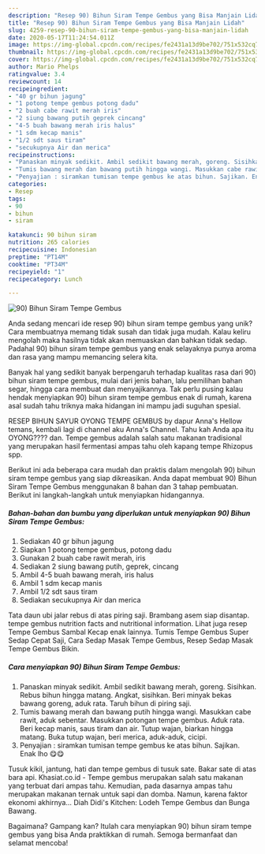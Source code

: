 ```yaml
---
description: "Resep 90) Bihun Siram Tempe Gembus yang Bisa Manjain Lidah"
title: "Resep 90) Bihun Siram Tempe Gembus yang Bisa Manjain Lidah"
slug: 4259-resep-90-bihun-siram-tempe-gembus-yang-bisa-manjain-lidah
date: 2020-05-17T11:24:54.011Z
image: https://img-global.cpcdn.com/recipes/fe2431a13d9be702/751x532cq70/90-bihun-siram-tempe-gembus-foto-resep-utama.jpg
thumbnail: https://img-global.cpcdn.com/recipes/fe2431a13d9be702/751x532cq70/90-bihun-siram-tempe-gembus-foto-resep-utama.jpg
cover: https://img-global.cpcdn.com/recipes/fe2431a13d9be702/751x532cq70/90-bihun-siram-tempe-gembus-foto-resep-utama.jpg
author: Mario Phelps
ratingvalue: 3.4
reviewcount: 14
recipeingredient:
- "40 gr bihun jagung"
- "1 potong tempe gembus potong dadu"
- "2 buah cabe rawit merah iris"
- "2 siung bawang putih geprek cincang"
- "4-5 buah bawang merah iris halus"
- "1 sdm kecap manis"
- "1/2 sdt saus tiram"
- "secukupnya Air dan merica"
recipeinstructions:
- "Panaskan minyak sedikit. Ambil sedikit bawang merah, goreng. Sisihkan. Rebus bihun hingga matang. Angkat, sisihkan. Beri minyak bekas bawang goreng, aduk rata. Taruh bihun di piring saji."
- "Tumis bawang merah dan bawang putih hingga wangi. Masukkan cabe rawit, aduk sebentar. Masukkan potongan tempe gembus. Aduk rata. Beri kecap manis, saus tiram dan air. Tutup wajan, biarkan hingga matang. Buka tutup wajan, beri merica, aduk-aduk, cicipi."
- "Penyajian : siramkan tumisan tempe gembus ke atas bihun. Sajikan. Enak lho 😋😋"
categories:
- Resep
tags:
- 90
- bihun
- siram

katakunci: 90 bihun siram 
nutrition: 265 calories
recipecuisine: Indonesian
preptime: "PT14M"
cooktime: "PT34M"
recipeyield: "1"
recipecategory: Lunch

---
```



![90) Bihun Siram Tempe Gembus](https://img-global.cpcdn.com/recipes/fe2431a13d9be702/751x532cq70/90-bihun-siram-tempe-gembus-foto-resep-utama.jpg)

Anda sedang mencari ide resep 90) bihun siram tempe gembus yang unik? Cara membuatnya memang tidak susah dan tidak juga mudah. Kalau keliru mengolah maka hasilnya tidak akan memuaskan dan bahkan tidak sedap. Padahal 90) bihun siram tempe gembus yang enak selayaknya punya aroma dan rasa yang mampu memancing selera kita.

Banyak hal yang sedikit banyak berpengaruh terhadap kualitas rasa dari 90) bihun siram tempe gembus, mulai dari jenis bahan, lalu pemilihan bahan segar, hingga cara membuat dan menyajikannya. Tak perlu pusing kalau hendak menyiapkan 90) bihun siram tempe gembus enak di rumah, karena asal sudah tahu triknya maka hidangan ini mampu jadi suguhan spesial.

RESEP BIHUN SAYUR OYONG TEMPE GEMBUS by dapur Anna&#39;s Hellow temans, kembali lagi di channel aku Anna&#39;s Channel. Tahu kah Anda apa itu OYONG???? dan. Tempe gembus adalah salah satu makanan tradisional yang merupakan hasil fermentasi ampas tahu oleh kapang tempe Rhizopus spp.


Berikut ini ada beberapa cara mudah dan praktis dalam mengolah 90) bihun siram tempe gembus yang siap dikreasikan. Anda dapat membuat 90) Bihun Siram Tempe Gembus menggunakan 8 bahan dan 3 tahap pembuatan. Berikut ini langkah-langkah untuk menyiapkan hidangannya.

<!--inarticleads1-->

##### Bahan-bahan dan bumbu yang diperlukan untuk menyiapkan 90) Bihun Siram Tempe Gembus:

1. Sediakan 40 gr bihun jagung
1. Siapkan 1 potong tempe gembus, potong dadu
1. Gunakan 2 buah cabe rawit merah, iris
1. Sediakan 2 siung bawang putih, geprek, cincang
1. Ambil 4-5 buah bawang merah, iris halus
1. Ambil 1 sdm kecap manis
1. Ambil 1/2 sdt saus tiram
1. Sediakan secukupnya Air dan merica


Tata daun ubi jalar rebus di atas piring saji. Brambang asem siap disantap. tempe gembus nutrition facts and nutritional information. Lihat juga resep Tempe Gembus Sambal Kecap enak lainnya. Tumis Tempe Gembus Super Sedap Cepat Saji, Cara Sedap Masak Tempe Gembus, Resep Sedap Masak Tempe Gembus Bikin. 

<!--inarticleads2-->

##### Cara menyiapkan 90) Bihun Siram Tempe Gembus:

1. Panaskan minyak sedikit. Ambil sedikit bawang merah, goreng. Sisihkan. Rebus bihun hingga matang. Angkat, sisihkan. Beri minyak bekas bawang goreng, aduk rata. Taruh bihun di piring saji.
1. Tumis bawang merah dan bawang putih hingga wangi. Masukkan cabe rawit, aduk sebentar. Masukkan potongan tempe gembus. Aduk rata. Beri kecap manis, saus tiram dan air. Tutup wajan, biarkan hingga matang. Buka tutup wajan, beri merica, aduk-aduk, cicipi.
1. Penyajian : siramkan tumisan tempe gembus ke atas bihun. Sajikan. Enak lho 😋😋


Tusuk kikil, jantung, hati dan tempe gembus di tusuk sate. Bakar sate di atas bara api. Khasiat.co.id - Tempe gembus merupakan salah satu makanan yang terbuat dari ampas tahu. Kemudian, pada dasarnya ampas tahu merupakan makanan ternak untuk sapi dan domba. Namun, karena faktor ekonomi akhirnya… Diah Didi&#39;s Kitchen: Lodeh Tempe Gembus dan Bunga Bawang. 

Bagaimana? Gampang kan? Itulah cara menyiapkan 90) bihun siram tempe gembus yang bisa Anda praktikkan di rumah. Semoga bermanfaat dan selamat mencoba!

